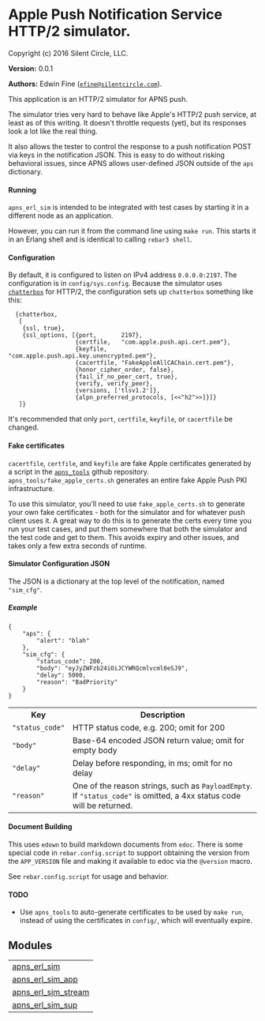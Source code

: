 

# Apple Push Notification Service HTTP/2 simulator. #

Copyright (c) 2016 Silent Circle, LLC.

__Version:__ 0.0.1

__Authors:__ Edwin Fine ([`efine@silentcircle.com`](mailto:efine@silentcircle.com)).

This application is an HTTP/2 simulator for APNS push.

The simulator tries very hard to behave like Apple's HTTP/2 push service,
at least as of this writing. It doesn't throttle requests (yet), but its
responses look a lot like the real thing.

It also allows the tester to control the response to a push notification POST
via keys in the notification JSON. This is easy to do without risking behavioral
issues, since APNS allows user-defined JSON outside of the `aps` dictionary.


#### <a name="Running">Running</a> ####

`apns_erl_sim` is intended to be integrated with test cases by starting it in
a different node as an application.

However, you can run it from the command line using `make run`. This starts
it in an Erlang shell and is identical to calling `rebar3 shell`.


#### <a name="Configuration">Configuration</a> ####

By default, it is configured to listen on IPv4 address `0.0.0.0:2197`. The
configuration is in `config/sys.config`. Because the simulator uses
[`chatterbox`](https://github.com/joedevivo/chatterbox.git) for HTTP/2,
the configuration sets up `chatterbox` something like this:

```
  {chatterbox,
   [
    {ssl, true},
    {ssl_options, [{port,       2197},
                   {certfile,   "com.apple.push.api.cert.pem"},
                   {keyfile,    "com.apple.push.api.key.unencrypted.pem"},
                   {cacertfile, "FakeAppleAllCAChain.cert.pem"},
                   {honor_cipher_order, false},
                   {fail_if_no_peer_cert, true},
                   {verify, verify_peer},
                   {versions, ['tlsv1.2']},
                   {alpn_preferred_protocols, [<<"h2">>]}]}
   ]}
```

It's recommended that only `port`, `certfile`, `keyfile`, or `cacertfile` be
changed.


#### <a name="Fake_certificates">Fake certificates</a> ####

`cacertfile`, `certfile`, and `keyfile` are fake Apple certificates generated
by a script in the [`apns_tools`](https://github.com/SilentCircle/apns_tools.git) github
repository.
`apns_tools/fake_apple_certs.sh` generates an entire fake Apple Push PKI infrastructure.

To use this simulator, you'll need to use `fake_apple_certs.sh` to generate your own
fake certificates - both for the simulator and for whatever push client uses it.
A great way to do this is to generate the certs every time you run your test cases,
and put them somewhere that both the simulator and the test code and get to them.
This avoids expiry and other issues, and takes only a few extra seconds of runtime.


#### <a name="Simulator_Configuration_JSON">Simulator Configuration JSON</a> ####

The JSON is a dictionary at the top level of the notification, named
`"sim_cfg"`.

<h5><a name="Example">Example</a></h5>

```
{
    "aps": {
        "alert": "blah"
    },
    "sim_cfg": {
        "status_code": 200,
        "body": "eyJyZWFzb24iOiJCYWRQcmlvcml0eSJ9",
        "delay": 5000,
        "reason": "BadPriority"
    }
}
```


<table>
<tr><th>Key</th><th>Description</th>
</tr>
<tr><td><code>"status_code"</code></td><td>
    HTTP status code, e.g. 200; omit for 200</td>
</tr>
<tr><td><code>"body"</code></td><td>Base-64 encoded JSON return value; omit for empty body</td>
</tr>
<tr><td><code>"delay"</code></td><td>Delay before responding, in ms; omit for no delay</td>
</tr>
<tr><td><code>"reason"</code></td><td>
    One of the reason strings, such as <code>PayloadEmpty</code>.  If <code>"status_code"</code> is
    omitted, a 4xx status code will be returned.</td>
</tr>
</table>



#### <a name="Document_Building">Document Building</a> ####

This uses `edown` to build markdown documents from `edoc`.  There is some
special code in `rebar.config.script` to support obtaining the version from the
`APP_VERSION` file and making it available to edoc via the `@version` macro.

See `rebar.config.script` for usage and behavior.


#### <a name="TODO">TODO</a> ####
- Use `apns_tools` to auto-generate certificates to be used by `make run`, instead
  of using the certificates in `config/`, which will eventually expire.


## Modules ##


<table width="100%" border="0" summary="list of modules">
<tr><td><a href="apns_erl_sim.md" class="module">apns_erl_sim</a></td></tr>
<tr><td><a href="apns_erl_sim_app.md" class="module">apns_erl_sim_app</a></td></tr>
<tr><td><a href="apns_erl_sim_stream.md" class="module">apns_erl_sim_stream</a></td></tr>
<tr><td><a href="apns_erl_sim_sup.md" class="module">apns_erl_sim_sup</a></td></tr></table>

